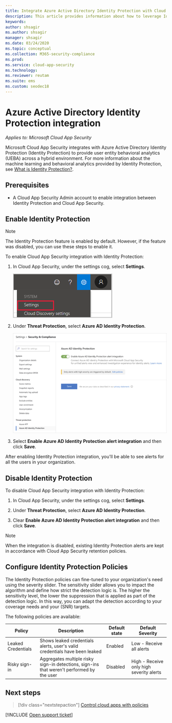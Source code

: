 ```yaml
---
title: Integrate Azure Active Directory Identity Protection with Cloud App Security
description: This article provides information about how to leverage Identity Protection alerts in Cloud App Security for hybrid risk detection.
keywords:
author: shsagir
ms.author: shsagir
manager: shsagir
ms.date: 03/24/2020
ms.topic: conceptual
ms.collection: M365-security-compliance
ms.prod:
ms.service: cloud-app-security
ms.technology:
ms.reviewer: reutam
ms.suite: ems
ms.custom: seodec18
---
```


# Azure Active Directory Identity Protection integration

*Applies to: Microsoft Cloud App Security*

Microsoft Cloud App Security integrates with Azure Active Directory Identity Protection (Identity Protection) to provide user entity behavioral analytics (UEBA) across a hybrid environment. For more information about the machine learning and behavioral analytics provided by Identity Protection, see [What is Identity Protection?](/azure/active-directory/identity-protection/overview-identity-protection).

## Prerequisites

- A Cloud App Security Admin account to enable integration between Identity Protection and Cloud App Security.

## Enable Identity Protection

> [!NOTE]
> The Identity Protection feature is enabled by default. However, if the feature was disabled, you can use these steps to enable it.

To enable Cloud App Security integration with Identity Protection:

1. In Cloud App Security, under the settings cog, select **Settings**.

    ![Settings menu](media/azip-system-settings.png)

1. Under **Threat Protection**, select **Azure AD Identity Protection**.

    ![enable azure advanced threat protection](media/aadip-integration.png)

1. Select **Enable Azure AD Identity Protection alert integration** and then click **Save**.

After enabling Identity Protection integration, you'll be able to see alerts for all the users in your organization.

## Disable Identity Protection

To disable Cloud App Security integration with Identity Protection:

1. In Cloud App Security, under the settings cog, select **Settings**.

1. Under **Threat Protection**, select **Azure AD Identity Protection**.

1. Clear **Enable Azure AD Identity Protection alert integration** and then click **Save**.

> [!NOTE]
> When the integration is disabled, existing Identity Protection alerts are kept in accordance with Cloud App Security retention policies.

## Configure Identity Protection Policies

The Identity Protection policies can fine-tuned to your organization's need using the severity slider. The sensitivity slider allows you to impact the algorithm and define how strict the detection logic is. The higher the sensitivity level, the lower the suppression that is applied as part of the detection logic. In this way, you can adapt the detection according to your coverage needs and your (SNR) targets.

The following policies are available:

|Policy|Description|Default state|Default Severity|
|---|---|---|---|
|Leaked Credentials|Shows leaked credentials alerts, user's valid credentials have been leaked|Enabled|Low - Receive all alerts|
|Risky sign-in|Aggregates multiple risky sign-in detections, sign-ins that weren't performed by the user|Disabled|High - Receive only high severity alerts|

## Next steps

> [!div class="nextstepaction"]
> [Control cloud apps with policies](control-cloud-apps-with-policies.md)

[!INCLUDE [Open support ticket](includes/support.md)]
